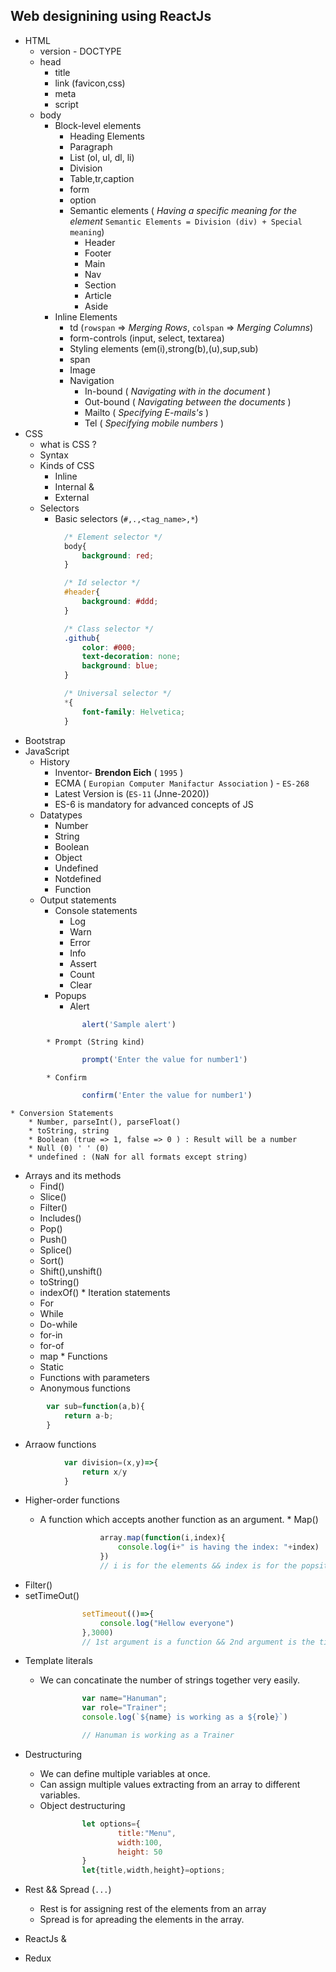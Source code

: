 ## Web designining using ReactJs
* HTML
    * version - DOCTYPE
    * head
        * title
        * link (favicon,css)
        * meta
        * script
    * body
        * Block-level elements
            * Heading Elements
            * Paragraph
            * List (ol, ul, dl, li)
            * Division
            * Table,tr,caption
            * form
            * option
            * Semantic elements ( *Having a specific meaning for the element* `Semantic Elements = Division (div) + Special meaning`)
                * Header
                * Footer
                * Main
                * Nav
                * Section
                * Article
                * Aside
        * Inline Elements
            * td (`rowspan` => *Merging Rows*, `colspan` => *Merging Columns*)
            * form-controls (input, select, textarea)
            * Styling elements (em(i),strong(b),(u),sup,sub)
            * span
            * Image
            * Navigation
                * In-bound  ( *Navigating with in the document* )
                * Out-bound ( *Navigating between the documents* )
                * Mailto    ( *Specifying E-mails's* )
                * Tel       ( *Specifying mobile numbers* )
* CSS
    * what is CSS ?
    * Syntax
    * Kinds of CSS
        * Inline
        * Internal &
        * External
    * Selectors
        * Basic selectors (`#,.,<tag_name>,*`)

```css
            /* Element selector */
            body{
                background: red;
            }

            /* Id selector */
            #header{
                background: #ddd;
            }

            /* Class selector */
            .github{
                color: #000;
                text-decoration: none;
                background: blue;
            }

            /* Universal selector */
            *{
                font-family: Helvetica;
            }
```

* Bootstrap
* JavaScript
    * History
        * Inventor- **Brendon Eich** ( `1995` )
        * ECMA ( `Europian Computer Manifactur Association` ) - `ES-268`
        * Latest Version is (`ES-11` (Jnne-2020))
        * ES-6 is mandatory for advanced concepts of JS
    * Datatypes
        * Number
        * String
        * Boolean
        * Object
        * Undefined
        * Notdefined
        * Function
    * Output statements
        * Console statements
            * Log
            * Warn
            * Error
            * Info
            * Assert
            * Count
            * Clear
        * Popups
            * Alert

```javascript
                alert('Sample alert')
```

            * Prompt (String kind)

```javascript
                prompt('Enter the value for number1')
```

            * Confirm

```javascript
                confirm('Enter the value for number1')
```

    * Conversion Statements
        * Number, parseInt(), parseFloat()
        * toString, string
        * Boolean (true => 1, false => 0 ) : Result will be a number
        * Null (0) ' ' (0)
        * undefined : (NaN for all formats except string)
        
   * Arrays and its methods
        * Find()
        * Slice()
        * Filter()
        * Includes()
        * Pop()
        * Push()
        * Splice()
        * Sort()
        * Shift(),unshift()
        * toString()
        * indexOf()
    * Iteration statements
        * For
        * While
        * Do-while
        * for-in
        * for-of
        * map
    * Functions
        * Static
        * Functions with parameters
        * Anonymous functions

```javascript
        var sub=function(a,b){
            return a-b;
        }
```

   * Arraow functions

```javascript
            var division=(x,y)=>{
                return x/y
            }

```

   * Higher-order functions
   
        * A function which accepts another function as an argument.
                * Map()

```javascript
                    array.map(function(i,index){
                        console.log(i+" is having the index: "+index)
                    })
                    // i is for the elements && index is for the popsitions
```

   * Filter()
   * setTimeOut()

```javascript
                setTimeout(()=>{
                    console.log("Hellow everyone")
                },3000)
                // 1st argument is a function && 2nd argument is the timing delay
```

   * Template literals
   
        * We can concatinate the number of strings together very easily.

```javascript
                var name="Hanuman";
                var role="Trainer";
                console.log(`${name} is working as a ${role}`)

                // Hanuman is working as a Trainer
```

   * Destructuring
   
        * We can define multiple variables at once.
        * Can assign multiple values extracting from an array to different variables.
        * Object destructuring
    
```javascript
                let options={
                        title:"Menu",
                        width:100,
                        height: 50
                }
                let{title,width,height}=options;
```


   * Rest && Spread (`...`)
   
        * Rest is for assigning rest of the elements from an array
        * Spread is for apreading the elements in the array.


* ReactJs &
* Redux
